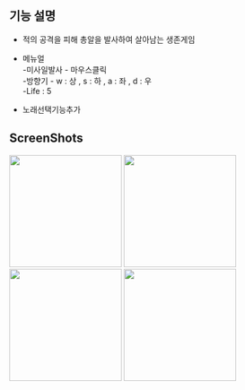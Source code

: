 <h2>기능 설명</h2>

- 적의 공격을 피해 총알을 발사하여 살아남는 생존게임 

- 메뉴얼<br>
  -미사일발사 - 마우스클릭<br>
  -방향기 - w : 상 , s : 하 , a : 좌 , d : 우 <br>
  -Life : 5<br>

- 노래선택기능추가

<h2>ScreenShots</h2>

<div>
<img width="200" src="https://user-images.githubusercontent.com/44339530/71456067-0bf2bd00-27db-11ea-811e-78ccbd9d24c6.PNG">
<img width="200" src="https://user-images.githubusercontent.com/44339530/71456184-99361180-27db-11ea-8ab8-f214b068dd22.PNG">
<img width="200" src="https://user-images.githubusercontent.com/44339530/71456228-d6020880-27db-11ea-9f13-f56117d01156.PNG">
<img width="200" src="https://user-images.githubusercontent.com/44339530/71456606-92a89980-27dd-11ea-9019-3192de89aaa5.PNG">

</div>

